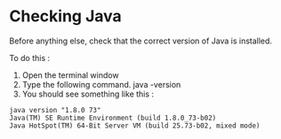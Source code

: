 Checking Java
===============================

Before anything else, check that the correct version of Java is installed.

To do this :

1. Open the terminal window
2. Type the following command.
	java -version
3. You should see something like this :

```cal:~ callas$ java -version
java version "1.8.0 73"
Java(TM) SE Runtime Environment (build 1.8.0_73-b02)
Java HotSpot(TM) 64-Bit Server VM (build 25.73-b02, mixed mode)
```

